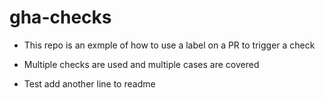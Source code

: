 # gha-checks

- This repo is an exmple of how to use a label on a PR to trigger a check
- Multiple checks are used and multiple cases are covered

- Test add another line to readme